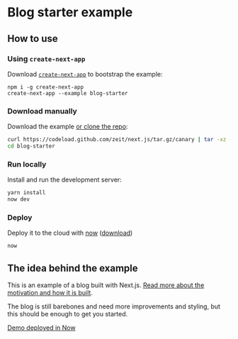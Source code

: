 # Blog starter example

## How to use

### Using `create-next-app`

Download [`create-next-app`](https://github.com/zeit/next.js/tree/canary/packages/create-next-app) to bootstrap the example:

```
npm i -g create-next-app
create-next-app --example blog-starter
```

### Download manually

Download the example [or clone the repo](https://github.com/zeit/next.js):

```bash
curl https://codeload.github.com/zeit/next.js/tar.gz/canary | tar -xz --strip=2 next.js-canary/examples/blog-starter
cd blog-starter
```

### Run locally

Install and run the development server:

```bash
yarn install
now dev
```

### Deploy

Deploy it to the cloud with [now](https://zeit.co/now) ([download](https://zeit.co/download))

```bash
now
```

## The idea behind the example

This is an example of a blog built with Next.js. [Read more about the motivation and how it is built](https://jolvera.dev/posts/rebuilding-my-blog-with-nextjs).

The blog is still barebones and need more improvements and styling, but this should be enough to get you started.

[Demo deployed in Now](https://nextjs-blog-starter.now.sh/)
